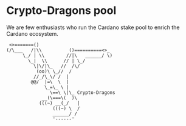 # Crypto-Dragons pool

We are few enthusiasts who run the Cardano stake pool to enrich the Cardano ecosystem.

```text
 <>=======()
(/\___   /|\\          ()==========<>_
      \_/ | \\        //|\   ______/ \)
        \_|  \\      // | \_/
          \|\/|\_   //  /\/
           (oo)\ \_//  /
          //_/\_\/ /  |
         @@/  |=\  \  |
              \_=\_ \ |
                \==\ \|\_ Crypto-Dragons
             __(\===\(  )\
            (((~) __(_/   |
                 (((~) \  /
                 ______/ /
                 '------'
```

